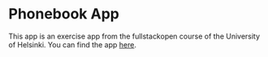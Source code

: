 # Phonebook App

This app is an exercise app from the fullstackopen course of the University of Helsinki.
You can find the app [here](https://rocky-beach-12669.herokuapp.com/).